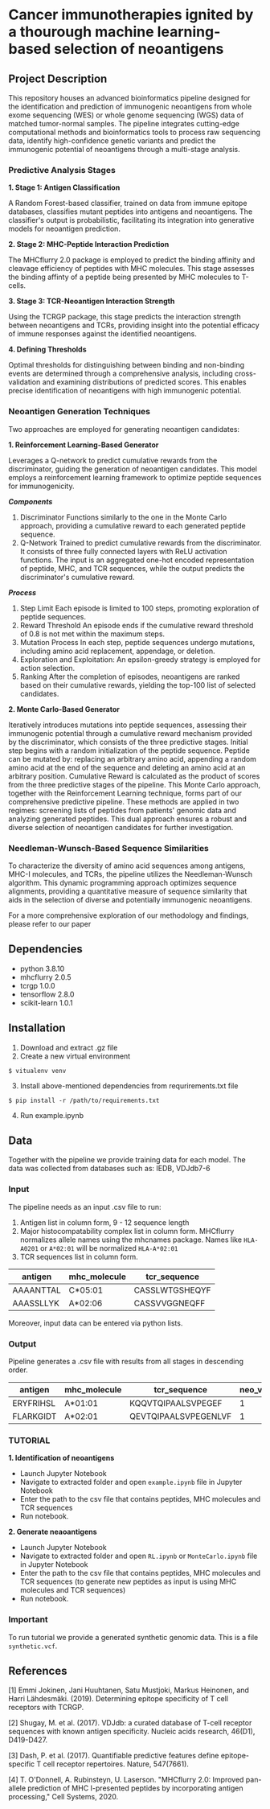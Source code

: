 # Cancer immunotherapies ignited by a thourough machine learning-based selection of neoantigens
## Project Description

This repository houses an advanced bioinformatics pipeline designed for the identification and prediction of immunogenic neoantigens from whole exome sequencing (WES) or whole genome sequencing (WGS) data of matched tumor-normal samples. 
The pipeline integrates cutting-edge computational methods and bioinformatics tools to process raw sequencing data, identify high-confidence genetic variants and predict the immunogenic potential of neoantigens through a multi-stage analysis.

### Predictive Analysis Stages ###

**1. Stage 1: Antigen Classification**

A Random Forest-based classifier, trained on data from immune epitope databases, classifies mutant peptides into antigens and neoantigens. 
The classifier's output is probabilistic, facilitating its integration into generative models for neoantigen prediction.


**2. Stage 2: MHC-Peptide Interaction Prediction**

The MHCflurry 2.0 package is employed to predict the binding affinity and cleavage efficiency of peptides with MHC molecules. 
This stage assesses the binding affinty of a peptide being presented by MHC molecules to T-cells.

**3. Stage 3: TCR-Neoantigen Interaction Strength**

Using the TCRGP package, this stage predicts the interaction strength between neoantigens and TCRs, providing insight into the potential efficacy of immune responses against the identified neoantigens.

**4. Defining Thresholds**

Optimal thresholds for distinguishing between binding and non-binding events are determined through a comprehensive analysis, including cross-validation and examining distributions of predicted scores. 
This enables precise identification of neoantigens with high immunogenic potential.

### Neoantigen Generation Techniques ###

Two approaches are employed for generating neoantigen candidates:

**1. Reinforcement Learning-Based Generator**

Leverages a Q-network to predict cumulative rewards from the discriminator, guiding the generation of neoantigen candidates. 
This model employs a reinforcement learning framework to optimize peptide sequences for immunogenicity.

***Components***

1. Discriminator
   Functions similarly to the one in the Monte Carlo approach, providing a cumulative reward to each generated peptide sequence.
2. Q-Network
   Trained to predict cumulative rewards from the discriminator.
   It consists of three fully connected layers with ReLU activation functions.
   The input is an aggregated one-hot encoded representation of peptide, MHC, and TCR sequences, while the output predicts the discriminator's cumulative reward.
   
***Process***

1. Step Limit
   Each episode is limited to 100 steps, promoting exploration of peptide sequences.
2. Reward Threshold
   An episode ends if the cumulative reward threshold of 0.8 is not met within the maximum steps.
3. Mutation Process
   In each step, peptide sequences undergo mutations, including amino acid replacement, appendage, or deletion.
4. Exploration and Exploitation:
   An epsilon-greedy strategy is employed for action selection.
5. Ranking
   After the completion of episodes, neoantigens are ranked based on their cumulative rewards, yielding the top-100 list of selected candidates.

**2. Monte Carlo-Based Generator**

Iteratively introduces mutations into peptide sequences, assessing their immunogenic potential through a cumulative reward mechanism provided by the discriminator, which consists of the three predictive stages.
Initial step begins with a random initialization of the peptide sequence. Peptide can be mutated by: replacing an arbitrary amino acid, appending a random amino acid at the end of the sequence and deleting an amino acid at an arbitrary position.
Cumulative Reward is calculated as the product of scores from the three predictive stages of the pipeline. 
This Monte Carlo approach, together with the Reinforcement Learning technique, forms part of our comprehensive predictive pipeline. 
These methods are applied in two regimes: screening lists of peptides from patients' genomic data and analyzing generated peptides. 
This dual approach ensures a robust and diverse selection of neoantigen candidates for further investigation.

### Needleman-Wunsch-Based Sequence Similarities ###

To characterize the diversity of amino acid sequences among antigens, MHC-I molecules, and TCRs, the pipeline utilizes the Needleman-Wunsch algorithm. 
This dynamic programming approach optimizes sequence alignments, providing a quantitative measure of sequence similarity that aids in the selection of diverse and potentially immunogenic neoantigens.

For a more comprehensive exploration of our methodology and findings, please refer to our paper
   
## Dependencies
* python 3.8.10
* mhcflurry 2.0.5
* tcrgp 1.0.0
* tensorflow 2.8.0
* scikit-learn 1.0.1

## Installation 
1. Download and extract .gz file
2. Create a new virtual environment

`$ vitualenv venv`

3. Install above-mentioned dependencies from requrirements.txt file

 `$ pip install -r /path/to/requirements.txt`

4. Run example.ipynb

## Data
Together with the pipeline we provide training data for each model. The data was collected from databases such as: IEDB, VDJdb7-6

### Input
The pipeline needs as an input .csv file to run:

1. Antigen list in column form,  9 - 12 sequence length
2. Major histocompatability complex list in column form. MHCflurry normalizes allele names using the mhcnames package. Names like `HLA-A0201` or `A*02:01` will be normalized `HLA-A*02:01`
3. TCR sequences list in column form. 


| antigen     |  mhc_molecule    |  tcr_sequence | 
| ----------- |  ----------- | ----------- |
| AAAANTTAL   |  C*05:01   | CASSLWTGSHEQYF |
| AAASSLLYK   |  A*02:06   | CASSVVGGNEQFF |

Moreover, input data can be entered via python lists.

### Output
Pipeline generates a .csv file with results from all stages in descending order. 

|antigen|mhc_molecule|tcr_sequence|neo_vs_anti|mhc_presentation_score|tcr_probability|
|-------|------------|------------|-----------|----------------------|---------------|
|ERYFRIHSL|A*01:01|KQQVTQIPAALSVPEGEF|1|0.9846125|0.9123411|
|FLARKGIDT|A*02:01|QEVTQIPAALSVPEGENLVF|1|0.8462521|0.8241231|

### TUTORIAL
**1. Identification of neoantigens**
- Launch Jupyter Notebook
- Navigate to extracted folder and open `example.ipynb` file in Jupyter Notebook
- Enter the path to the csv file that contains peptides, MHC molecules and TCR sequences
- Run notebook.

**2. Generate neaoantigens**
- Launch Jupyter Notebook
- Navigate to extracted folder and open `RL.ipynb` or `MonteCarlo.ipynb` file in Jupyter Notebook
- Enter the path to the csv file that contains peptides, MHC molecules and TCR sequences (to generate new peptides as input is using MHC molecules and TCR sequences)
- Run notebook.

### Important ###
To run tutorial we provide a generated synthetic genomic data. This is a file `synthetic.vcf`. 
## References

[1] Emmi Jokinen, Jani Huuhtanen, Satu Mustjoki, Markus Heinonen, and Harri Lähdesmäki. (2019). Determining epitope specificity of T cell receptors with TCRGP.

[2] Shugay, M. et al. (2017). VDJdb: a curated database of T-cell receptor sequences with known antigen specificity. Nucleic acids research, 46(D1), D419-D427.

[3] Dash, P. et al. (2017). Quantifiable predictive features define epitope-specific T cell receptor repertoires. Nature, 547(7661).

[4] T. O'Donnell, A. Rubinsteyn, U. Laserson. "MHCflurry 2.0: Improved pan-allele prediction of MHC I-presented peptides by incorporating antigen processing," Cell Systems, 2020. 
